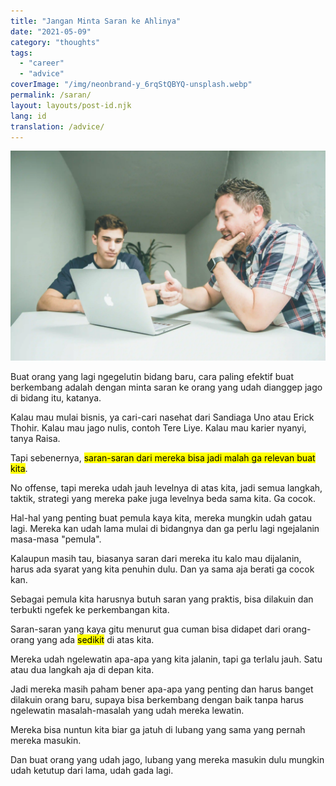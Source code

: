 ```yaml
---
title: "Jangan Minta Saran ke Ahlinya"
date: "2021-05-09"
category: "thoughts"
tags:
  - "career"
  - "advice"
coverImage: "/img/neonbrand-y_6rqStQBYQ-unsplash.webp"
permalink: /saran/
layout: layouts/post-id.njk
lang: id
translation: /advice/
---
```


![](/img/neonbrand-y_6rqStQBYQ-unsplash.webp)

Buat orang yang lagi ngegelutin bidang baru, cara paling efektif buat berkembang adalah dengan minta saran ke orang yang udah dianggep jago di bidang itu, katanya.

Kalau mau mulai bisnis, ya cari-cari nasehat dari Sandiaga Uno atau Erick Thohir. Kalau mau jago nulis, contoh Tere Liye. Kalau mau karier nyanyi, tanya Raisa.

Tapi sebenernya, <mark>saran-saran dari mereka bisa jadi malah ga relevan buat kita</mark>.

No offense, tapi mereka udah jauh levelnya di atas kita, jadi semua langkah, taktik, strategi yang mereka pake juga levelnya beda sama kita. Ga cocok.

Hal-hal yang penting buat pemula kaya kita, mereka mungkin udah gatau lagi. Mereka kan udah lama mulai di bidangnya dan ga perlu lagi ngejalanin masa-masa "pemula".

Kalaupun masih tau, biasanya saran dari mereka itu kalo mau dijalanin, harus ada syarat yang kita penuhin dulu. Dan ya sama aja berati ga cocok kan.

Sebagai pemula kita harusnya butuh saran yang praktis, bisa dilakuin dan terbukti ngefek ke perkembangan kita.

Saran-saran yang kaya gitu menurut gua cuman bisa didapet dari orang-orang yang ada <mark>sedikit</mark> di atas kita.

Mereka udah ngelewatin apa-apa yang kita jalanin, tapi ga terlalu jauh. Satu atau dua langkah aja di depan kita.

Jadi mereka masih paham bener apa-apa yang penting dan harus banget dilakuin orang baru, supaya bisa berkembang dengan baik tanpa harus ngelewatin masalah-masalah yang udah mereka lewatin.

Mereka bisa nuntun kita biar ga jatuh di lubang yang sama yang pernah mereka masukin.

Dan buat orang yang udah jago, lubang yang mereka masukin dulu mungkin udah ketutup dari lama, udah gada lagi.
